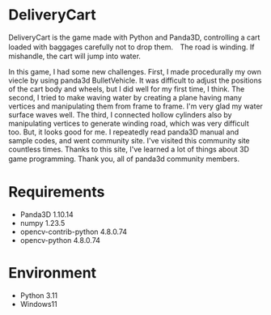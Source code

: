 # DeliveryCart

DeliveryCart is the game made with Python and Panda3D, controlling a cart loaded with baggages carefully not to drop them.　The road is winding. If mishandle, the cart will jump into water.

In this game, I had some new challenges. First, I made procedurally my own viecle by using panda3d BulletVehicle. It was difficult to adjust the positions of the cart body and wheels, but I did well for my first time, I think. The second, I tried to make waving water by creating a plane having many vertices and manipulating them from frame to frame. I'm very glad my water surface waves well. The third, I connected hollow cylinders also by manipulating vertices to generate winding road, which was very difficult too. But, it looks good for me. I repeatedly read panda3D manual and sample codes, and went community site. I've visited this community site countless times. Thanks to this site, I've learned a lot of things about 3D game programming. Thank you, all of panda3d community members.　

# Requirements
* Panda3D 1.10.14
* numpy 1.23.5
* opencv-contrib-python 4.8.0.74
* opencv-python 4.8.0.74

# Environment
* Python 3.11
* Windows11

